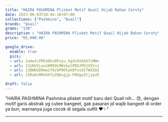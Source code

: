 ```yaml
---
title: "HAIRA PASHMINA Plisket Motif Quail Hijab Bahan Ceruty"
date: 2023-06-03T20:44:18+07:00
collections: ["Pashmina", "Quail"]
brands: "Quail"
grams: "130"
description : "HAIRA PASHMINA Plisket Motif Quail Hijab Bahan Ceruty"
price: "65,000.00"

google_drive:
  enable: true
  pics:
  - url: 1umwtLFMIe0Xx0Fnyu_Xg3shVAXXfiMWv
  - url: 13zKUtLxozKM59LMHsbytPDUJMV1SXts1
  - url: 11BWbUDOmw1f6vGP9Otpk8YosbI7W3ZmS
  - url: 1SRu6vRMohhfy2QAsgjp-P8UgoZtjzpzE

draft: false
---
```


"HAIRA PASHMINA
Pashmina plisket motif baru dari Quail nih... 😍, dengan motif garis abstrak yg cutee bangeet, gak pasaran jd wajib bangeet  di order ya bun, warnanya juga cocok di segala outfit ❤️✨"

---    
  
